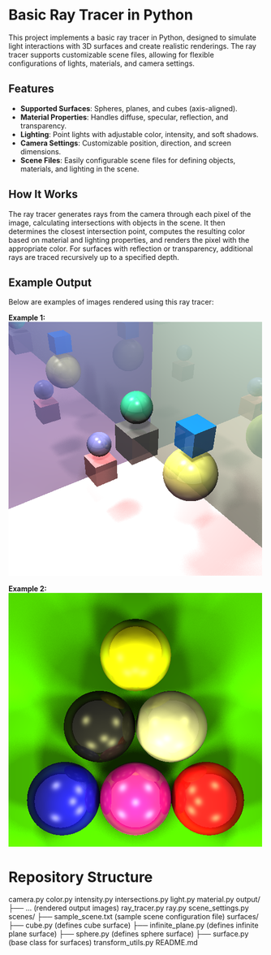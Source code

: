 # Basic Ray Tracer in Python

This project implements a basic ray tracer in Python, designed to simulate light interactions with 3D surfaces and create realistic renderings. The ray tracer supports customizable scene files, allowing for flexible configurations of lights, materials, and camera settings.

## Features

- **Supported Surfaces**: Spheres, planes, and cubes (axis-aligned).
- **Material Properties**: Handles diffuse, specular, reflection, and transparency.
- **Lighting**: Point lights with adjustable color, intensity, and soft shadows.
- **Camera Settings**: Customizable position, direction, and screen dimensions.
- **Scene Files**: Easily configurable scene files for defining objects, materials, and lighting in the scene.

## How It Works

The ray tracer generates rays from the camera through each pixel of the image, calculating intersections with objects in the scene. It then determines the closest intersection point, computes the resulting color based on material and lighting properties, and renders the pixel with the appropriate color. For surfaces with reflection or transparency, additional rays are traced recursively up to a specified depth.

## Example Output

Below are examples of images rendered using this ray tracer:

**Example 1:**  
![Example1](output/original.png)

**Example 2:**  
![Example2](output/pool.png)

# Repository Structure

camera.py
color.py
intensity.py
intersections.py
light.py
material.py
output/
├── ... (rendered output images)
ray_tracer.py
ray.py
scene_settings.py
scenes/
├── sample_scene.txt (sample scene configuration file)
surfaces/
├── cube.py (defines cube surface)
├── infinite_plane.py (defines infinite plane surface)
├── sphere.py (defines sphere surface)
├── surface.py (base class for surfaces)
transform_utils.py
README.md
